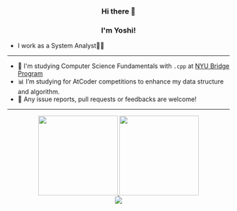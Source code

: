 <h3 align="center">Hi there 🤝 </h3>
<h3 align="center">I'm Yoshi! </h3>

- I work as a System Analyst👨‍💻

---

- 🚀 I'm  studying Computer Science Fundamentals with `.cpp` at [NYU Bridge Program](https://engineering.nyu.edu/academics/programs/nyu-tandon-bridge)
- 📊 I’m studying for AtCoder competitions to enhance my data structure and algorithm.
- 🫶 Any issue reports, pull requests or feedbacks are welcome!

---

<div align="center">
  <a href="https://github.com/ny000815">
  <img height="180em" src="https://github-readme-stats.vercel.app/api?username=ny000815&show_icons=true&theme=dracula&include_all_commits=true&count_private=true"/>
  <img height="180em" src="https://github-readme-stats.vercel.app/api/top-langs/?username=ny000815&layout=compact&langs_count=7&theme=dracula"/>
</div>
<div align="center"> 
  <a href="https://www.linkedin.com/in/yoshiakin/" target="_blank"><img src="https://img.shields.io/badge/-LinkedIn-%230077B5?style=for-the-badge&logo=linkedin&logoColor=white" target="_blank"></a> 
</div>
